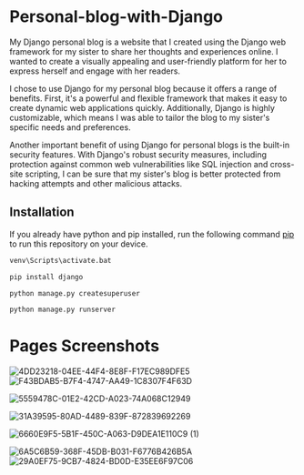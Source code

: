 # Personal-blog-with-Django
My Django personal blog is a website that I created using the Django web framework for my sister to share her thoughts and experiences online. I wanted to create a visually appealing and user-friendly platform for her to express herself and engage with her readers.

I chose to use Django for my personal blog because it offers a range of benefits. First, it's a powerful and flexible framework that makes it easy to create dynamic web applications quickly. Additionally, Django is highly customizable, which means I was able to tailor the blog to my sister's specific needs and preferences.

Another important benefit of using Django for personal blogs is the built-in security features. With Django's robust security measures, including protection against common web vulnerabilities like SQL injection and cross-site scripting, I can be sure that my sister's blog is better protected from hacking attempts and other malicious attacks.

## Installation

If you already have python and pip installed, run the following command [pip](https://pip.pypa.io/en/stable/) to run this repository on your device.

```bash
venv\Scripts\activate.bat
```
```bash
pip install django
```
```bash
python manage.py createsuperuser
```
```bash
python manage.py runserver
```

# Pages Screenshots

![4DD23218-04EE-44F4-8E8F-F17EC989DFE5](https://user-images.githubusercontent.com/68066226/219980794-f6f3f68f-7024-452f-b488-f220d4068281.jpeg)
![F43BDAB5-B7F4-4747-AA49-1C8307F4F63D](https://user-images.githubusercontent.com/68066226/219980801-cbc8b78b-1fd2-4329-b601-6f5aca6eb9d0.jpeg)

![5559478C-01E2-42CD-A023-74A068C12949](https://user-images.githubusercontent.com/68066226/219980231-1e4a7e96-5167-421f-a410-8c693fb90a0f.png)

![31A39595-80AD-4489-839F-872839692269](https://user-images.githubusercontent.com/68066226/219980236-1f448153-40d9-4b01-aa5a-a641c673d21d.png)

![6660E9F5-5B1F-450C-A063-D9DEA1E110C9 (1)](https://user-images.githubusercontent.com/68066226/219980223-2a400571-98d7-410a-837c-6e6fc04312cc.png)


![6A5C6B59-368F-45DB-B031-F6776B426B5A](https://user-images.githubusercontent.com/68066226/219980232-3f158684-dff7-4a47-b2ce-036977a3ae0f.png)
![29A0EF75-9CB7-4824-BD0D-E35EE6F97C06](https://user-images.githubusercontent.com/68066226/219980233-c6987095-abd2-4a2d-b1aa-2df10cd507a0.png)

